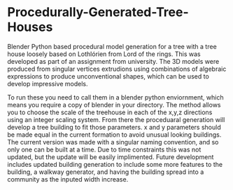 # Procedurally-Generated-Tree-Houses
Blender Python based procedural model generation for a tree with a tree house loosely based on Lothlórien from Lord of the rings. This was developed as part of an assignment from university.
The 3D models were produced from singular vertices extrudions using combinations of algebraic expressions to produce unconventional  shapes, which can be used to develop impressive models. 

To run these you need to call them in a blender python enviornment, which means you require a copy of blender in your directory. The method allows you to choose the scale of the treehouse in each of the x,y,z directions using an integer scaling system. From there the proceduaral generation will develop a tree building to fit those parameters. x and y parameters should be made equal in the current formation to avoid unusual looking buildings.
The current version was made with a singular naming convention, and so only one can be built at a time. Due to time constraints this was not updated, but the update will be easily implimented.
Future development includes updated building generation to include some more features to the building, a walkway generator, and having the building spread into a community as the inputed width increase.
